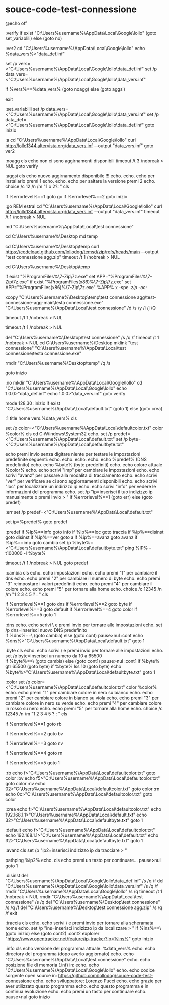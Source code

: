 # souce-code-test-connessione

@echo off 



:verify
if exist "C:\Users\%username%\AppData\Local\Google\lollo" (goto set_variablili) else (goto no)

:ver2
cd "C:\Users\%username%\AppData\Local\Google\lollo"
echo %data_vers%>"data_def.inf"

set /p vers=<"C:\Users\%username%\AppData\Local\Google\lollo\data_def.inf"
set /p data_vers=<"C:\Users\%username%\AppData\Local\Google\lollo\data_vers.inf"

if %vers%==%data_vers% (goto noagg) else (goto aggsi)

exit



:set_variablili
set /p data_vers=<"C:\Users\%username%\AppData\Local\Google\lollo\data_vers.inf"
set /p data_def=<"C:\Users\%username%\AppData\Local\Google\lollo\data_def.inf"
goto inizio





:a
cd "C:\Users\%username%\AppData\Local\Google\lollo"
curl http://lollo1344.altervista.org/data_vers.inf --output "data_vers.inf"
goto ver2




:noagg
cls
echo non ci sono aggirnamenti disponibili
timeout /t 3 /nobreak > NUL
goto verify

:aggsi
cls
echo nuovo aggirnamento disponibile !!!
echo.
echo.
echo per installarlo premi 1 
echo.
echo.
echo per saltare la versione premi 2
echo.
choice /c 12 /n /m "1 o 2?: "
cls

if %errorlevel%==1 goto go
if %errorlevel%==2 goto inizio


:go
REM estrai
cd "C:\Users\%username%\AppData\Local\Google\lollo"
curl http://lollo1344.altervista.org/data_vers.inf --output "data_vers.inf"
timeout /t 1 /nobreak > NUL

md "C:\Users\%username%\AppData\Local\test connessione"


cd C:\Users\%username%\Desktop
md temp

cd C:\Users\%username%\Desktop\temp
curl https://codeload.github.com/lollodog/temsd/zip/refs/heads/main --output "test connessione agg.zip"
timeout /t 1 /nobreak > NUL

cd C:\Users\%username%\Desktop\temp

if exist "%ProgramFiles%\7-Zip\7z.exe" set APP="%ProgramFiles%\7-Zip\7z.exe"
if exist "%ProgramFiles(x86)%\7-Zip\7z.exe" set APP="%ProgramFiles(x86)%\7-Zip\7z.exe"
%APP% x -spe *.zip -oc:*

xcopy "C:\Users\%username%\Desktop\temp\test connessione agg\test-connessione-agg-main\testa connessione.exe"  "C:\Users\%username%\AppData\Local\test connessione" /d /s /y /i /j /Q

timeout /t 1 /nobreak > NUL


timeout /t 1 /nobreak > NUL

del "C:\Users\%username%\Desktop\test connessione" /s /q /f
timeout /t 1 /nobreak > NUL
cd C:\Users\%username%\Desktop
mklink "test connessione"  "C:\Users\%username%\AppData\Local\test connessione\testa connessione.exe"

rmdir "C:\Users\%username%\\Desktop\temp" /q /s

goto inizio



:no
mkdir "C:\Users\%username%\AppData\Local\Google\lollo"
cd "C:\Users\%username%\AppData\Local\Google\lollo"
echo 1.0.0>"data_def.inf"
echo 1.0.0>"data_vers.inf"
goto verify



mode 128,30
:inizio
if exist "C:\Users\%username%\AppData\Local\default.txt" (goto 1) else (goto crea)


:1
title home  vers.%data_vers%
cls



set /p color=<"C:\Users\%username%\AppData\Local\defaultcolor.txt"
color %color%
cls
cd C:\Windows\System32
echo.
set /p predef=<"C:\Users\%username%\AppData\Local\default.txt"
set /p byte=<"C:\Users\%username%\AppData\Local\defaultbyte.txt"

echo                     premi invio senza digitare niente per testare le impostazioni predefinite seguenti:
echo.
echo.
echo.
echo.
echo  %predef% (DNS predefinito)
echo.
echo  %byte% (byte predefiniti)
echo.
echo  colore attuale %color%
echo.
echo  scrivi "imp" per cambiare le impostazioni 
echo.
echo  scrivi "avanz" per passare alla modalita di tracciamento 
echo.
echo  scrivi "ver" per verificare se ci sono aggiornamenti disponibili
echo.
echo  scrivi "loc" per localizzare un indirizzo ip
echo.
echo  scrivi "info" per vedere le informazioni del programma
echo.
set /p "ip=inserisci il tuo indizizzo ip manualmente o premi invio > "
if %errorlevel%==1 (goto err) else (goto predef)





:err
set /p predef=<"C:\Users\%username%\AppData\Local\default.txt"

set ip=%predef%
goto predef


:predef
if %ip%==info goto info
if %ip%==loc goto traccia
if %ip%==disinst goto disinst
if %ip%==ver goto a
if %ip%==avanz goto avanz
if %ip%==imp goto cambia
set /p %byte%=<"C:\Users\%username%\AppData\Local\defaultbyte.txt"
ping %IP% -t100000 -l %byte%

timeout /t 1 /nobreak > NUL
goto predef

:cambia
cls
echo.
echo         impostazioni 
echo.
echo premi "1" per cambiare il dns 
echo.
echo premi "2" per cambiare il numero di byte
echo.
echo premi "3" reimpostare i valori predefiniti
echo.
echo premi "4" per cambiare il colore
echo.
echo premi "5" per tornare alla home
echo.
choice /c 12345 /n /m "1 2 3 4 5 ? : "
cls

if %errorlevel%==1 goto dns
if %errorlevel%==2 goto byte
if %errorlevel%==3 goto default
if %errorlevel%==4 goto color
if %errorlevel%==5 goto 1

:dns
echo.
echo scrivi \ e premi invio per tornare alle impostazioni
echo.
set /p dns=inserisci nuovo DNS predefinito  
if %dns%==\ (goto cambia) else (goto cont) 
pause>nul
:cont
echo %dns%>"C:\Users\%username%\AppData\Local\default.txt"
goto 1


:byte
cls
echo.
echo scrivi \ e premi invio per tornare alle impostazioni
echo.
set /p byte=inserisci un numero da 10 a 65500    
if %byte%==\ (goto cambia) else (goto cont1) 
pause>nul
:cont1
if %byte% gtr 65500 (goto byte)
if %byte% lss 10 (goto byte)
echo %byte%>"C:\Users\%username%\AppData\Local\defaultbyte.txt"
goto 1



:color
set /p color=<"C:\Users\%username%\AppData\Local\defaultcolor.txt"
color %color%
echo.
echo premi "1" per cambiare colore in nero su bianco
echo.
echo premi "2" per cambiare colore in bianco su viola
echo.
echo premi "3" per cambiare colore in nero su verde
echo.
echo premi "4" per cambiare colore in rosso su nero
echo.
echo premi "5" per tornare alla home
echo.
choice /c 12345 /n /m "1 2 3 4 5 ? : "
cls



if %errorlevel%==1 goto rb

if %errorlevel%==2 goto bv

if %errorlevel%==3 goto nv

if %errorlevel%==4 goto rn

if %errorlevel%==5 goto 1


:rb
echo f>"C:\Users\%username%\AppData\Local\defaultcolor.txt"
goto color
:bv
echo f5>"C:\Users\%username%\AppData\Local\defaultcolor.txt"
goto color
:nv
echo 02>"C:\Users\%username%\AppData\Local\defaultcolor.txt"
goto color
:rn
echo 0c>"C:\Users\%username%\AppData\Local\defaultcolor.txt"
goto color








:crea
echo f>"C:\Users\%username%\AppData\Local\defaultcolor.txt"
echo 192.168.1.1>"C:\Users\%username%\AppData\Local\default.txt"
echo 32>"C:\Users\%username%\AppData\Local\defaultbyte.txt"
goto 1

:default
echo f>"C:\Users\%username%\AppData\Local\defaultcolor.txt"
echo 192.168.1.1>"C:\Users\%username%\AppData\Local\default.txt"
echo 32>"C:\Users\%username%\AppData\Local\defaultbyte.txt"
goto 1




:avanz
cls
set /p "ip2=inserisci indizizzo ip da tracciare > "

pathping %ip2%
echo.
cls
echo premi un tasto per continuare...
pause>nul
goto 1




:disinst
del "C:\Users\%username%\AppData\Local\Google\lollo\data_def.inf" /s /q /f
del "C:\Users\%username%\AppData\Local\Google\lollo\data_vers.inf" /s /q /f
rmdir "C:\Users\%username%\AppData\Local\Google\lollo" /s /q
timeout /t 1 /nobreak > NUL
rmdir "C:\Users\%username%\AppData\Local\test connessione" /s /q
del "C:\Users\%username%\Desktop\test connessione" /s /q /f
del "C:\Users\%username%\Desktop\test connessione agg.zip" /s /q /f
exit







:traccia
cls
echo.
echo scrivi \ e premi invio per tornare alla scheramata home
echo.
set /p "ins=inserisci indizizzo ip da localizzare > "
if %ins%==\ (goto inizio) else (goto cont2) 
:cont2
explorer "https://www.opentracker.net/feature/ip-tracker?ip=%ins%"
goto inizio



:info
cls
echo versione del programma attuale: %data_vers% 
echo.
echo directory del programma (dopo averlo aggiornato) 
echo.
echo "C:\Users\%username%\AppData\Local\test connessione"
echo.
echo posizione file di memoria (.inf) in:
echo.
echo "C:\Users\%username%\AppData\Local\Google\lollo"
echo.
echo codice sorgente open source in: https://github.com/lollodog/souce-code-test-connessione
echo.
echo sviluppatore: Lorenzo Pucci 
echo.
echo grazie per aver utilizzato questo programma
echo.
echo questo programma e in continua evoluzione
echo.
echo premi un tasto per continuare
echo.
pause>nul
goto inizio
